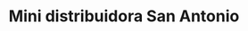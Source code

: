 ---
title: "Mini distribuidora San Antonio"
url: /san-juan-del-sur/mini-distribuidora-san-antonio/
shop: Kiosk
---